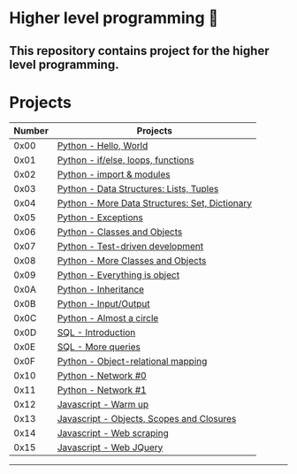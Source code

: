  # Higher level programming :minidisc:

This repository contains project for the higher level programming.
---

  # Projects
  
  Number | Projects 
  ----------- | ----------- |
  0x00 | [Python - Hello, World](./0x00-python-hello_world) 
  0x01 | [Python - if/else, loops, functions](./0x01-python-if_else_loops_functions) 
  0x02 | [Python - import & modules](./0x02-python-import_modules) 
  0x03 | [Python - Data Structures: Lists, Tuples](./0x03-python-data_structures) 
  0x04 | [Python - More Data Structures: Set, Dictionary](./0x04-python-more_data_structures) 
  0x05 | [Python - Exceptions](./0x05-python-exceptions) 
  0x06 | [Python - Classes and Objects](./0x06-python-classes) 
  0x07 | [Python - Test-driven development](./0x07-python-test_driven_development) 
  0x08 | [Python - More Classes and Objects](./0x08-python-more_classes) 
  0x09 | [Python - Everything is object](./0x09-python-everything_is_object) 
  0x0A | [Python - Inheritance](./0x0A-python-inheritance) 
  0x0B | [Python - Input/Output](./0x0B-python-input_output) 
  0x0C | [Python - Almost a circle](./0x0C-python-almost_a_circle) 
  0x0D | [SQL - Introduction](./0x0D-SQL_introduction) 
  0x0E | [SQL - More queries](./0x0E-SQL_more_queries) 
  0x0F | [Python - Object-relational mapping](./0x0F-python-object_relational_mapping) 
  0x10 | [Python - Network #0](./0x10-python-network_0) 
  0x11 | [Python - Network #1](./0x11-python-network_1) 
  0x12 | [Javascript - Warm up](./0x12-javascript-warm_up) 
  0x13 | [Javascript - Objects, Scopes and Closures](./0x13-javascript_objects_scopes_closures) 
  0x14 | [Javascript - Web scraping](./0x14-javascript-web_scraping) 
  0x15 | [Javascript - Web JQuery](./0x15-javascript-web_jquery) 

---
